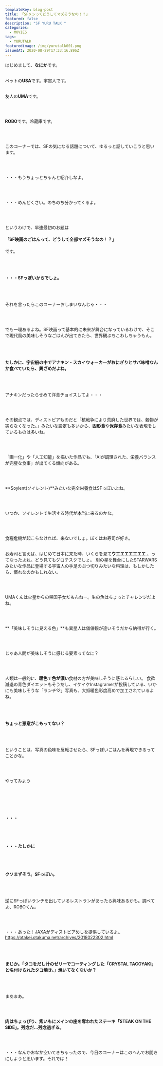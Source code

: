 ```yaml
---
templateKey: blog-post
title: 「SFメシってどうしてマズそうなの！？」
featured: false
description: "SF YURU TALK "
categories:
  - MOVIES
tags:
  - YURUTALK
featuredimage: /img/yurutalk001.png
issuedAt: 2020-08-29T17:33:16.896Z
---
```

はじめまして、**なにか**です。
<br>
<br>

ペットの**USA**です。宇宙人です。
<br>
<br>

友人の**UMA**です。

<br>
<br>

**ROBO**です。冷蔵庫です。

<br>
<br>

このコーナーでは、SFの気になる話題について、ゆるっと話していこうと思います。

<br>
<br>

・・・もうちょっとちゃんと紹介しなよ。

<br>
<br>

・・・めんどくさい。のちのち分かってくるよ。

<br>
<br>

というわけで、早速最初のお題は

#### 「SF映画のごはんって、どうして全部マズそうなの！？」

です。

<br>
<br>

#### **・・・SFっぽいからでしょ。**

<br>
<br>

それを言ったらこのコーナーおしまいなんじゃ・・・

<br>
<br>

でも一理あるよね。SF映画って基本的に未来が舞台になっているわけで、そこで現代風の美味しそうなごはんが出てきたら、世界観ぶちこわしちゃうもん。

<br>
<br>

#### たしかに、宇宙船の中で**アナキン・スカイウォーカーがおにぎりとサバ味噌**なんか食べていたら、興ざめだよね。

<br>
<br>

アナキンだったらせめて洋食チョイスしてよ・・・

<br>
<br>

その観点では、ディストピアものだと「核戦争により荒廃した世界では、穀物が実らなくなった。」みたいな設定も多いから、**固形食**や**保存食**みたいな表現をしているものは多いね。

<br>
<br>

「画一化」や「人工知能」を描いた作品でも、「AIが調理された、栄養バランスが完璧な食事」が出てくる傾向がある。

<br>
<br>

**Soylent(ソイレント)**みたいな完全栄養食はSFっぽいよね。

<br>
<br>

いつか、ソイレントで生活する時代が本当に来るのかな。

<br>
<br>

食糧危機が起こらなければ、来ないでしょ。ぼくはお寿司が好き。
<br>
<br>

お寿司と言えば、はじめて日本に来た時、いくらを見て**ウエエエエエエエ**.、ってなったよね。どう見てもグロテスクでしょ。
別の星を舞台にしたSTARWARSみたいな作品に登場する宇宙人の手足のぶつ切りみたいな料理は、もしかしたら、慣れなのかもしれない。

<br>
<br>

UMAくんは火星からの帰国子女だもんねー。生の魚はちょっとチャレンジだよね。

<br>
<br>

**「美味しそうに見える色」**も異星人は価値観が違いそうだから納得が行く。

<br>
<br>

じゃあ人間が美味しそうに感じる要素ってなに？

<br>
<br>

人類は一般的に、**暖色**で**色が濃い**食材の方が美味しそうに感じるらしい。
食欲減退の青色ダイエットもそうだし、イケイケInstagramerが投稿している、いかにも美味しそうな「ランチ♡」写真も、大抵暖色彩度高めで加工されているよね。

<br>
<br>

#### ちょっと悪意がこもってない？

<br>
<br>

ということは、写真の色味を反転させたら、SFっぽいごはんを再現できるってことかな。

<br>
<br>

やってみよう

<br>
<br>

<br>
<br>

#### ・・・

<br>
<br>

#### ・・・たしかに

<br>
<br>

#### クソまずそう。SFっぽい。

<br>
<br>

逆にSFっぽいランチを出しているレストランがあったら興味あるかも。調べてよ、ROBOくん。

<br>
<br>

・・・あった！JAXAがディストピアめしを提供しているよ。
https://otakei.otakuma.net/archives/2018022302.html

<br>
<br>

#### まじか。「タコをだし汁のゼリーでコーティングした「CRYSTAL TACOYAKI」と名付けられたタコ焼き。」焼いてなくないか？

<br>
<br>

まあまあ。

<br>
<br>

**肉はちょっぴり、紫いもにメインの座を奪われたステーキ「STEAK ON THE SIDE」。残念だ…残念過ぎる。**

<br>
<br>

・・・なんかおなか空いてきちゃったので、今日のコーナーはこのへんでお開きにしようと思います。それでは！